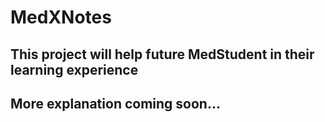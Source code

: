# MedXNotes

## This project will help future MedStudent in their learning experience

## More explanation coming soon...
